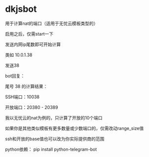 # dkjsbot
用于计算nat的端口（适用于无忧云模板类型的）

启用之后，仅需start一下

发送内网ip尾数即可开始计算

类如 10.0.1.38

发送38

bot回复：

尾号 38 的计算结果：

SSH端口：10038

开放端口：20380 - 20389


我以无忧云的nat为例的，只计算了开放的10个端口

如果你是其他类似模板有更多数量或少数端口的，仅需改动range_size值

ssh和开放的base值也可以改为你实际提供商的范围


python依赖： pip install python-telegram-bot
